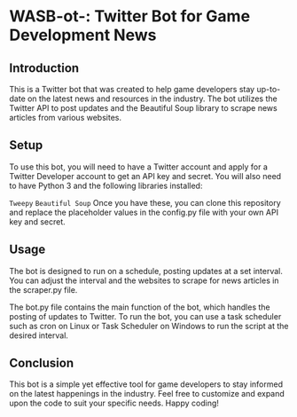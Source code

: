 # WASB-ot-: Twitter Bot for Game Development News
## Introduction
This is a Twitter bot that was created to help game developers stay up-to-date on the latest news and resources in the industry. The bot utilizes the Twitter API to post updates and the Beautiful Soup library to scrape news articles from various websites.

## Setup
To use this bot, you will need to have a Twitter account and apply for a Twitter Developer account to get an API key and secret. You will also need to have Python 3 and the following libraries installed:

`Tweepy`
`Beautiful Soup`
Once you have these, you can clone this repository and replace the placeholder values in the config.py file with your own API key and secret.

## Usage
The bot is designed to run on a schedule, posting updates at a set interval. You can adjust the interval and the websites to scrape for news articles in the scraper.py file.

The bot.py file contains the main function of the bot, which handles the posting of updates to Twitter. To run the bot, you can use a task scheduler such as cron on Linux or Task Scheduler on Windows to run the script at the desired interval.

## Conclusion
This bot is a simple yet effective tool for game developers to stay informed on the latest happenings in the industry. Feel free to customize and expand upon the code to suit your specific needs. Happy coding!

